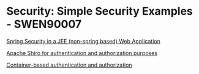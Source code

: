# Security: Simple Security Examples - SWEN90007

[Spring Security in a JEE (non-spring based) Web Application](swen90007_security_spring/)

[Apache Shiro for authentication and authorization purposes](swen90007_security_shiro/)

[Container-based authentication and authorization](swen90007_security_containerbased/)
